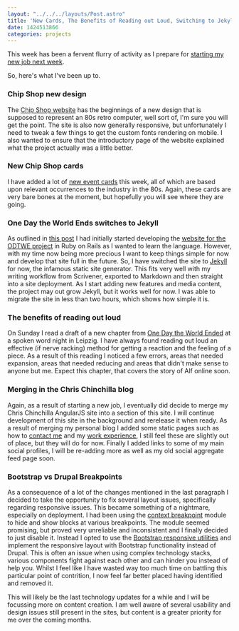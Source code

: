 ```yaml
---
layout: "../../../layouts/Post.astro"
title: 'New Cards, The Benefits of Reading out Loud, Switching to Jekyll and more'
date: 1424513866
categories: projects
---
```


This week has been a fervent flurry of activity as I prepare for <a href="/its-all-change-again" target="_blank">starting my new job next week</a>.

So, here's what I've been up to.<h3 id="chip-shop-new-design">Chip Shop new design</h3>

The <a href="https://chipshopgame.com/" target="_blank">Chip Shop website</a> has the beginnings of a new design that is supposed to represent an 80s retro computer, well sort of, I'm sure you will get the point. The site is also now generally responsive, but unfortunately I need to tweak a few things to get the custom fonts rendering on mobile. I also wanted to ensure that the introductory page of the website explained what the project actually was a little better.<h3 id="new-chip-shop-cards">New Chip Shop cards</h3>

I have added a lot of <a href="https://chipshopgame.com/cards" target="_blank">new event cards</a> this week, all of which are based upon relevant occurrences to the industry in the 80s. Again, these cards are very bare bones at the moment, but hopefully you will see where they are going.<h3 id="one-day-the-world-ends-switches-to-jekyll">One Day the World Ends switches to Jekyll</h3>

As outlined in <a href="/creating-perfect-tech-and-writing-stack" target="_blank">this post</a> I had initially started developing the <a href="https://onedaytheworldended.com/introduction/" target="_blank">website for the ODTWE project</a> in Ruby on Rails as I wanted to learn the language. However, with my time now being more precious I want to keep things simple for now and develop that site full in the future. So, I have switched the site to <a href="https://jekyllrb.com" target="_blank">Jekyll</a> for now, the infamous static site generator. This fits very well with my writing workflow from Scrivener, exported to Markdown and then straight into a site deployment. As I start adding new features and media content, the project may out grow Jekyll, but it works well for now. I was able to migrate the site in less than two hours, which shows how simple it is.<h3 id="the-benefits-of-reading-out-loud">The benefits of reading out loud</h3>

On Sunday I read a draft of a new chapter from <a href="https://onedaytheworldended.com/" target="_blank">One Day the World Ended</a> at a spoken word night in Leipzig. I have always found reading out loud an effective (if nerve racking) method for getting a reaction and the feeling of a piece. As a result of this reading I noticed a few errors, areas that needed expansion, areas that needed reducing and areas that didn't make sense to anyone but me. Expect this chapter, that covers the story of Alf online soon.<h3 id="merging-in-the-chris-chinchilla-blog">Merging in the Chris Chinchilla blog</h3>

Again, as a result of starting a new job, I eventually did decide to merge my Chris Chinchilla AngularJS site into a section of this site. I will continue development of this site in the background and rerelease it when ready. As a result of merging my personal blog I added some static pages such as how to <a href="/contact" target="_blank">contact me</a> and my <a href="/hire-me" target="_blank">work experience</a>, I still feel these are slightly out of place, but they will do for now. Finally I added links to some of my main social profiles, I will be re-adding more as well as my old social aggregate feed page soon.<h3 id="bootstrap-vs-drupal-breakpoints">Bootstrap vs Drupal Breakpoints</h3>

As a consequence of a lot of the changes mentioned in the last paragraph I decided to take the opportunity to fix several layout issues, specifically regarding responsive issues. This became something of a nightmare, especially on deployment. I had been using the <a href="https://www.drupal.org/project/context_breakpoint" target="_blank">context breakpoint</a> module to hide and show blocks at various breakpoints. The module seemed promising, but proved very unreliable and inconsistent and I finally decided to just disable it. Instead I opted to use the <a href="https://getbootstrap.com/css/#responsive-utilities" target="_blank">Bootstrap responsive utilities</a> and implement the responsive layout with Bootstrap functionality instead of Drupal. This is often an issue when using complex technology stacks, various components fight against each other and can hinder you instead of help you. Whilst I feel like I have wasted way too much time on battling this particular point of contrition, I now feel far better placed having identified and removed it.

This will likely be the last technology updates for a while and I will be focussing more on content creation. I am well aware of several usability and design issues still present in the sites, but content is a greater priority for me over the coming months.

